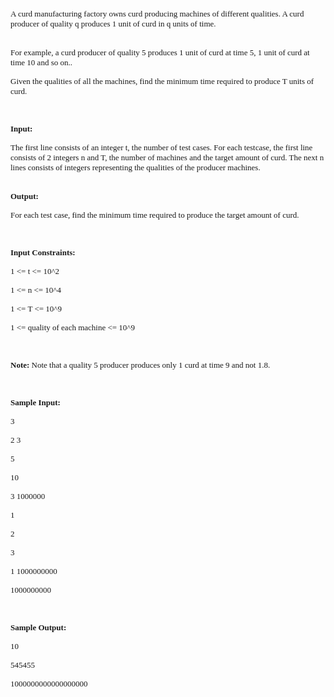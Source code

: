 <p style="text-align: left;"><span style="font-size: small;"><span style="font-family: verdana, geneva;">A curd manufacturing factory owns curd producing machines of different qualities. A curd producer of quality q produces 1 unit of curd in q units of time.</span></span></p>
<p style="text-align: left;"><span style="font-size: small;"><span style="font-family: verdana, geneva;"><br>For example, a curd producer of quality 5 produces 1 unit of curd at time 5, 1 unit of curd at time 10 and so on..</span></span></p>
<p style="text-align: left;"><span style="font-size: small;"><span style="font-family: verdana, geneva;">Given the qualities of all the machines, find the minimum time required to produce T units of curd.</span></span></p>
<p style="text-align: left;"><span style="font-size: small;"><span style="font-family: verdana, geneva;"><br></span></span></p>
<p style="text-align: left;"><span style="font-size: small;"><strong><span style="font-family: verdana, geneva;">Input:</span></strong></span></p>
<p style="text-align: left;"><span style="font-size: small;"><span style="font-family: verdana, geneva;">The first line consists of an integer t, the number of test cases. For each testcase, the first line consists of 2 integers n and T, the number of machines and the target amount of curd. The next n lines consists of integers representing the qualities of the producer machines.<br><strong>&nbsp;</strong></span></span></p>
<p style="text-align: left;"><span style="font-size: small;"><strong><span style="font-size: small;"><span style="font-family: verdana, geneva;">Output:</span></span></strong></span></p>
<p style="text-align: left;"><span style="font-size: small;"><span style="font-size: small;"><span style="font-family: verdana, geneva;">For each test case, find the minimum time required to produce the target amount of curd.</span></span></span></p>
<p style="text-align: left;"><span style="font-size: small;"><span style="font-size: small;"><span style="font-family: verdana, geneva;"><br></span></span></span></p>
<p style="text-align: left;"><span style="font-size: small;"><strong><span style="font-size: small;"><span style="font-family: verdana, geneva;"><strong>Input Constraints</strong>:</span></span></strong></span></p>
<p style="text-align: left;"><span style="font-size: small;"><span style="font-size: small;"><span style="font-family: verdana, geneva;">1 &lt;= t &lt;= 10^2</span></span></span></p>
<p style="text-align: left;"><span style="font-size: small;"><span style="font-size: small;"><span style="font-family: verdana, geneva;">1 &lt;= n &lt;= 10^4</span></span></span></p>
<p style="text-align: left;"><span style="font-size: small;"><span style="font-family: verdana, geneva;">1 &lt;= T &lt;= 10^9</span></span></p>
<p style="text-align: left;"><span style="font-size: small;"><span style="font-family: verdana, geneva;">1 &lt;= quality of each machine &lt;= 10^9</span></span></p>
<p style="text-align: left;"><span style="font-size: small;"><span style="font-family: verdana, geneva;"><br></span></span></p>
<p style="text-align: left;"><span style="font-size: small;"><span style="font-family: verdana, geneva;"><strong>Note:</strong>&nbsp;Note that a quality 5 producer produces only 1 curd at time 9 and not 1.8.</span></span></p>
<div><strong><span style="font-size: small;"><span style="font-family: verdana, geneva;"><br></span></span></strong></div>
<p style="text-align: left;"><span style="font-size: small;"><strong><strong><span style="font-size: small;"><span style="font-size: small;"><span style="font-family: verdana, geneva;">Sample Input:</span></span></span></strong></strong></span></p>
<p style="text-align: left;"><span style="font-size: small;"><span style="font-family: verdana, geneva;">3</span></span></p>
<p style="text-align: left;"><span style="font-size: small;"><span style="font-family: verdana, geneva;">2 3</span></span></p>
<p style="text-align: left;"><span style="font-size: small;"><span style="font-family: verdana, geneva;">5</span></span></p>
<p style="text-align: left;"><span style="font-size: small;"><span style="font-family: verdana, geneva;">10</span></span></p>
<p style="text-align: left;"><span style="font-size: small;"><span style="font-family: verdana, geneva;">3 1000000</span></span></p>
<p style="text-align: left;"><span style="font-size: small;"><span style="font-family: verdana, geneva;">1</span></span></p>
<p style="text-align: left;"><span style="font-size: small;"><span style="font-family: verdana, geneva;">2</span></span></p>
<p style="text-align: left;"><span style="font-size: small;"><span style="font-family: verdana, geneva;">3</span></span></p>
<p style="text-align: left;"><span style="font-size: small;"><span style="font-family: verdana, geneva;">1 1000000000</span></span></p>
<p style="text-align: left;"><span style="font-size: small;"><span style="font-family: verdana, geneva;">1000000000</span></span></p>
<p style="text-align: left;"><span style="font-size: small;"><span style="font-family: verdana, geneva;"><br></span></span></p>
<p style="text-align: left;"><span style="font-size: small;"><span style="font-weight: bold;"><strong><span style="font-size: small;"><span style="font-family: verdana, geneva;">Sample Output:</span></span></strong></span></span></p>
<p style="text-align: left;"><span style="font-size: small;"><span style="font-family: verdana, geneva;">10</span></span></p>
<p style="text-align: left;"><span style="font-size: small;"><span style="font-family: verdana, geneva;">545455</span></span></p>
<p style="text-align: left;"><span style="font-size: small;"><span style="font-family: verdana, geneva;">1000000000000000000</span></span></p>